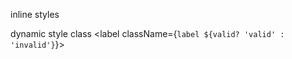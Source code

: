 
inline styles
<p style={{color:'red', textAlign: 'left'}}></p>

dynamic style class
<label className={`label ${valid? 'valid' : 'invalid'}`}></label>
